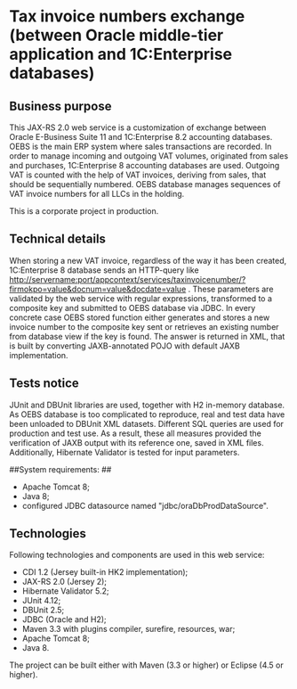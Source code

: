 # Tax invoice numbers exchange (between Oracle middle-tier application and 1C:Enterprise databases) #

## Business purpose ##

This JAX-RS 2.0 web service is a customization of exchange between Oracle E-Business Suite 11 and 1C:Enterprise 8.2 accounting databases. OEBS is the main ERP system where sales transactions are recorded. In order to manage incoming and outgoing VAT volumes, originated from sales and purchases, 1C:Enterprise 8 accounting databases are used. Outgoing VAT is counted with the help of VAT invoices, deriving from sales, that should be sequentially numbered. OEBS database manages sequences of VAT invoice numbers for all LLCs in the holding. 

This is a corporate project in production.

## Technical details ##

When storing a new VAT invoice, regardless of the way it has been created, 1C:Enterprise 8 database sends an HTTP-query like <http://servername:port/appcontext/services/taxinvoicenumber/?firmokpo=value&docnum=value&docdate=value> . These parameters are validated by the web service with regular expressions, transformed to a composite key and submitted to OEBS database via JDBC. In every concrete case OEBS stored function either generates and stores a new invoice number to the composite key sent or retrieves an existing number from database view if the key is found. The answer is returned in XML, that is built by converting JAXB-annotated POJO with default JAXB implementation.

## Tests notice ##

JUnit and DBUnit libraries are used, together with H2 in-memory database.  As OEBS database is too complicated to reproduce, real and test data have been unloaded to DBUnit XML datasets. Different SQL queries are used for production and test use. As a result, these all measures provided the verification of JAXB output with its reference one, saved in XML files. Additionally, Hibernate Validator is tested for input parameters.

##System requirements: ##

- Apache Tomcat 8;
- Java 8;
- configured JDBC datasource named "jdbc/oraDbProdDataSource".

## Technologies ##

Following technologies and components are used in this web service:

- CDI 1.2 (Jersey built-in HK2 implementation);
- JAX-RS 2.0 (Jersey 2);
- Hibernate Validator 5.2;
- JUnit 4.12;
- DBUnit 2.5;
- JDBC (Oracle and H2);
- Maven 3.3 with plugins compiler, surefire, resources, war;
- Apache Tomcat 8;
- Java 8.

The project can be built either with Maven (3.3 or higher) or Eclipse (4.5 or higher).